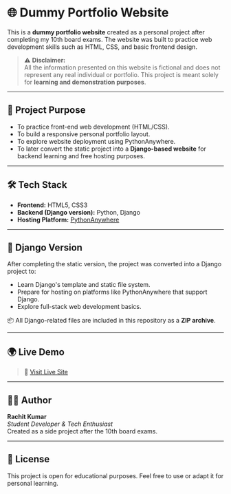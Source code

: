 # 🌐 Dummy Portfolio Website

This is a **dummy portfolio website** created as a personal project after completing my 10th board exams. The website was built to practice web development skills such as HTML, CSS, and basic frontend design.

> ⚠️ **Disclaimer:**  
> All the information presented on this website is fictional and does not represent any real individual or portfolio. This project is meant solely for **learning and demonstration purposes**.

---

## 🚀 Project Purpose

- To practice front-end web development (HTML/CSS).
- To build a responsive personal portfolio layout.
- To explore website deployment using PythonAnywhere.
- To later convert the static project into a **Django-based website** for backend learning and free hosting purposes.

---

## 🛠️ Tech Stack

- **Frontend:** HTML5, CSS3
- **Backend (Django version):** Python, Django
- **Hosting Platform:** [PythonAnywhere](https://www.pythonanywhere.com/)

---

## 📁 Django Version

After completing the static version, the project was converted into a Django project to:
- Learn Django's template and static file system.
- Prepare for hosting on platforms like PythonAnywhere that support Django.
- Explore full-stack web development basics.

📦 All Django-related files are included in this repository as a **ZIP archive**.

---

## 🌍 Live Demo


> 🔗 [Visit Live Site]((https://rachitkr27.pythonanywhere.com/))

---

## 🧑‍💻 Author

**Rachit Kumar**  
*Student Developer & Tech Enthusiast*  
Created as a side project after the 10th board exams.

---

## 📜 License

This project is open for educational purposes. Feel free to use or adapt it for personal learning.

